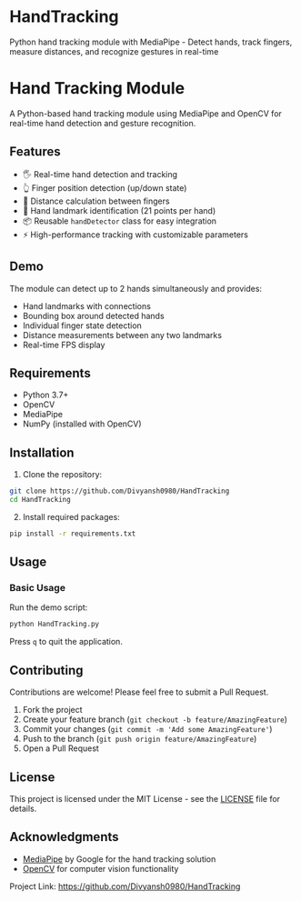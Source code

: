 # HandTracking
Python hand tracking module with MediaPipe - Detect hands, track fingers, measure distances, and recognize gestures in real-time
# Hand Tracking Module

A Python-based hand tracking module using MediaPipe and OpenCV for real-time hand detection and gesture recognition.

## Features

- 🖐️ Real-time hand detection and tracking
- 👆 Finger position detection (up/down state)
- 📏 Distance calculation between fingers
- 🎯 Hand landmark identification (21 points per hand)
- 📦 Reusable `handDetector` class for easy integration
- ⚡ High-performance tracking with customizable parameters

## Demo

The module can detect up to 2 hands simultaneously and provides:
- Hand landmarks with connections
- Bounding box around detected hands
- Individual finger state detection
- Distance measurements between any two landmarks
- Real-time FPS display

## Requirements

- Python 3.7+
- OpenCV
- MediaPipe
- NumPy (installed with OpenCV)

## Installation

1. Clone the repository:
```bash
git clone https://github.com/Divyansh0980/HandTracking
cd HandTracking
```

2. Install required packages:
```bash
pip install -r requirements.txt
```

## Usage

### Basic Usage

Run the demo script:
```bash
python HandTracking.py
```

Press `q` to quit the application.


## Contributing

Contributions are welcome! Please feel free to submit a Pull Request.

1. Fork the project
2. Create your feature branch (`git checkout -b feature/AmazingFeature`)
3. Commit your changes (`git commit -m 'Add some AmazingFeature'`)
4. Push to the branch (`git push origin feature/AmazingFeature`)
5. Open a Pull Request

## License

This project is licensed under the MIT License - see the [LICENSE](LICENSE) file for details.

## Acknowledgments

- [MediaPipe](https://google.github.io/mediapipe/) by Google for the hand tracking solution
- [OpenCV](https://opencv.org/) for computer vision functionality


Project Link: https://github.com/Divyansh0980/HandTracking
